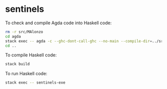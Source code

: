 # sentinels

To check and compile Agda code into Haskell code:

~~~sh
rm -r src/MAlonzo
cd agda
stack exec -- agda -c --ghc-dont-call-ghc --no-main --compile-dir=../src Avionics/SafetyEnvelopes.agda
cd ..
~~~

To compile Haskell code:

~~~sh
stack build
~~~

To run Haskell code:

~~~sh
stack exec -- sentinels-exe
~~~
